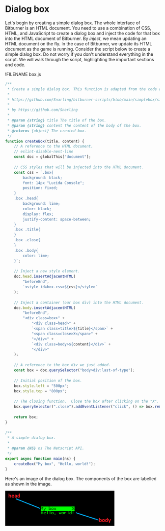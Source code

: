# Dialog box

Let's begin by creating a simple dialog box. The whole interface of Bitburner is
an HTML document. You need to use a combination of CSS, HTML, and JavaScript to
create a dialog box and inject the code for that box into the HTML document of
Bitburner. By _inject_, we mean updating an HTML document on the fly. In the
case of Bitburner, we update its HTML document as the game is running. Consider
the script below to create a simple dialog box. Do not worry if you don't
understand everything in the script. We will walk through the script,
highlighting the important sections and code.

!FILENAME box.js

```js
/**
 * Create a simple dialog box. This function is adapted from the code at
 *
 * https://github.com/Snarling/bitburner-scripts/blob/main/simplebox/simplebox-documented.js
 *
 * by https://github.com/Snarling
 *
 * @param {string} title The title of the box.
 * @param {string} content The content of the body of the box.
 * @returns {object} The created box.
 */
function createBox(title, content) {
    // A reference to the HTML document.
    // eslint-disable-next-line
    const doc = globalThis["document"];

    // CSS styles that will be injected into the HTML document.
    const css = `.box{
        background: black;
        font: 14px "Lucida Console";
        position: fixed;
    }
    .box .head{
        background: lime;
        color: black;
        display: flex;
        justify-content: space-between;
    }
    .box .title{
    }
    .box .close{
    }
    .box .body{
        color: lime;
    }`;

    // Inject a new style element.
    doc.head.insertAdjacentHTML(
        "beforeEnd",
        `<style id=box-css>${css}</style>`
    );

    // Inject a container (our box div) into the HTML document.
    doc.body.insertAdjacentHTML(
        "beforeEnd",
        "<div class=box>" +
            "<div class=head>" +
            `<span class=title>${title}</span>` +
            "<span class=close>X</span>" +
            "</div>" +
            `<div class=body>${content}</div>` +
            "</div>"
    );

    // A reference to the box div we just added.
    const box = doc.querySelector("body>div:last-of-type");

    // Initial position of the box.
    box.style.left = "500px";
    box.style.top = "800px";

    // The closing function.  Close the box after clicking on the "X".
    box.querySelector(".close").addEventListener("click", () => box.remove());

    return box;
}

/**
 * A simple dialog box.
 *
 * @param {NS} ns The Netscript API.
 */
export async function main(ns) {
    createBox("My box", "Hello, world!");
}
```

Here's an image of the dialog box. The components of the box are labelled as
shown in the image.

![Dialog box](../../image/gui/box.png "Dialog box")
